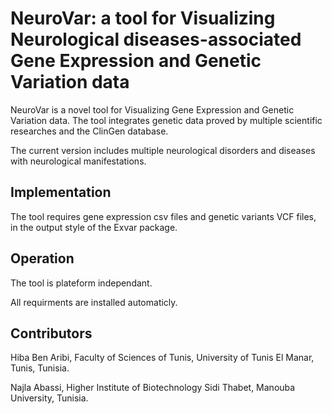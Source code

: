 # NeuroVar: a tool for Visualizing Neurological diseases-associated Gene Expression and Genetic Variation data


NeuroVar is a novel tool for Visualizing Gene Expression and Genetic Variation data. The tool integrates genetic data proved by multiple scientific researches and the ClinGen database. 

The current version includes multiple neurological disorders  and diseases with neurological manifestations.

## Implementation

The tool requires gene expression csv files and genetic variants VCF files, in the output style of the Exvar package.


## Operation

The tool is plateform independant. 

All requirments are installed automaticly.


## Contributors

Hiba Ben Aribi, Faculty of Sciences of Tunis, University of Tunis El Manar, Tunis, Tunisia.

Najla Abassi, Higher Institute of Biotechnology Sidi Thabet, Manouba University, Tunisia.
